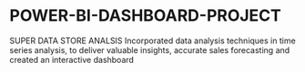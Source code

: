 # POWER-BI-DASHBOARD-PROJECT
SUPER DATA STORE ANALSIS
Incorporated data analysis techniques in time series analysis, to deliver valuable insights, accurate sales forecasting and created an interactive dashboard
